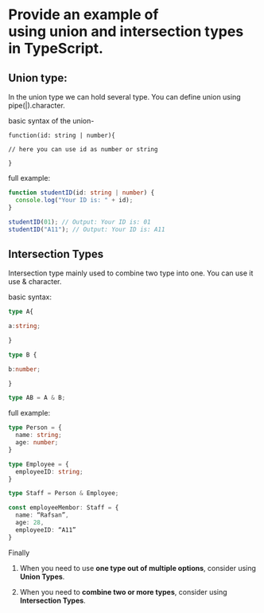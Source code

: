# Provide an example of using union and intersection types in TypeScript.

## Union type:

In the union type we can hold several type. You can define union using pipe(|).character.

basic syntax of the union-

```
function(id: string | number){

// here you can use id as number or string

}
```

full example:

```ts
function studentID(id: string | number) {
  console.log("Your ID is: " + id);
}

studentID(01); // Output: Your ID is: 01
studentID("A11"); // Output: Your ID is: A11
```

## Intersection Types

Intersection type mainly used to combine two type into one. You can use it use & character.

basic syntax:

```ts
type A{

a:string;

}

type B {

b:number;

}

type AB = A & B;
```

full example:

```ts
type Person = {
  name: string;
  age: number;
}

type Employee = {
  employeeID: string;
}

type Staff = Person & Employee;

const employeeMembor: Staff = {
  name: “Rafsan”,
  age: 28,
  employeeID: “A11”
}
```

Finally

1. When you need to use **one type out of multiple options**, consider using **Union Types**.

1. When you need to **combine two or more types**, consider using **Intersection Types**.
